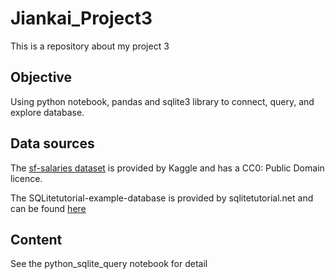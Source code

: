 # Jiankai_Project3

This is a repository about my project 3

## Objective
Using python notebook, pandas and sqlite3 library to connect, query, and explore database.

## Data sources
The [sf-salaries dataset](https://www.kaggle.com/kaggle/sf-salaries) is provided by Kaggle and has a CC0: Public Domain licence.


The SQLitetutorial-example-database is provided by sqlitetutorial.net and can be found [here](https://www.sqlitetutorial.net/sqlite-sample-database/)

## Content
See the python_sqlite_query notebook for detail
